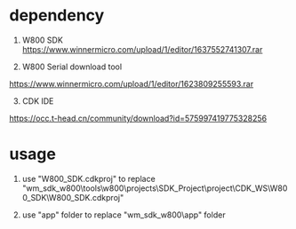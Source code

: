 # dependency

1. W800 SDK
https://www.winnermicro.com/upload/1/editor/1637552741307.rar

2. W800 Serial download tool

https://www.winnermicro.com/upload/1/editor/1623809255593.rar

3. CDK IDE

https://occ.t-head.cn/community/download?id=575997419775328256

# usage

1. use "W800_SDK.cdkproj" to replace "wm_sdk_w800\tools\w800\projects\SDK_Project\project\CDK_WS\W800_SDK\W800_SDK.cdkproj"

2. use "app" folder to replace "wm_sdk_w800\app" folder
